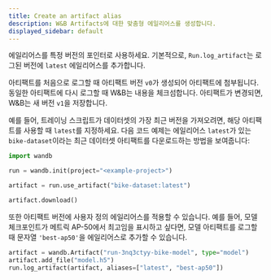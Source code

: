 ```yaml
---
title: Create an artifact alias
description: W&B Artifacts에 대한 맞춤형 에일리어스를 생성합니다.
displayed_sidebar: default
---
```


에일리어스를 특정 버전의 포인터로 사용하세요. 기본적으로, `Run.log_artifact`는 로그된 버전에 `latest` 에일리어스를 추가합니다.

아티팩트를 처음으로 로그할 때 아티팩트 버전 `v0`가 생성되어 아티팩트에 첨부됩니다. 동일한 아티팩트에 다시 로그할 때 W&B는 내용을 체크섬합니다. 아티팩트가 변경되면, W&B는 새 버전 `v1`을 저장합니다.

예를 들어, 트레이닝 스크립트가 데이터셋의 가장 최근 버전을 가져오려면, 해당 아티팩트를 사용할 때 `latest`를 지정하세요. 다음 코드 예제는 에일리어스 `latest`가 있는 `bike-dataset`이라는 최근 데이터셋 아티팩트를 다운로드하는 방법을 보여줍니다:

```python
import wandb

run = wandb.init(project="<example-project>")

artifact = run.use_artifact("bike-dataset:latest")

artifact.download()
```

또한 아티팩트 버전에 사용자 정의 에일리어스를 적용할 수 있습니다. 예를 들어, 모델 체크포인트가 메트릭 AP-50에서 최고임을 표시하고 싶다면, 모델 아티팩트를 로그할 때 문자열 `'best-ap50'`을 에일리어스로 추가할 수 있습니다.

```python
artifact = wandb.Artifact("run-3nq3ctyy-bike-model", type="model")
artifact.add_file("model.h5")
run.log_artifact(artifact, aliases=["latest", "best-ap50"])
```